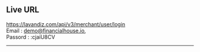 ## Live URL
https://lavandiz.com/api/v3/merchant/user/login
<br/>
Email : demo@financialhouse.io,<br/>
Passord : :cjaiU8CV
</br>
<hr/>
